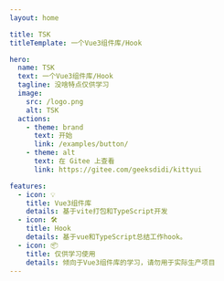 ```yaml
---
layout: home

title: TSK
titleTemplate: 一个Vue3组件库/Hook

hero:
  name: TSK
  text: 一个Vue3组件库/Hook
  tagline: 没啥特点仅供学习
  image:
    src: /logo.png
    alt: TSK
  actions:
    - theme: brand
      text: 开始
      link: /examples/button/
    - theme: alt
      text: 在 Gitee 上查看
      link: https://gitee.com/geeksdidi/kittyui

features:
  - icon: 💡
    title: Vue3组件库
    details: 基于vite打包和TypeScript开发
  - icon: 🛠️
    title: Hook
    details: 基于vue和TypeScript总结工作hook。
  - icon: 📦
    title: 仅供学习使用
    details: 倾向于Vue3组件库的学习，请勿用于实际生产项目
---
```

